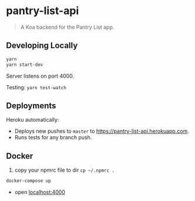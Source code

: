 # pantry-list-api

> A Koa backend for the Pantry List app.

## Developing Locally

```bash
yarn
yarn start-dev
```

Server listens on port 4000.

Testing: `yarn test-watch`

## Deployments

Heroku automatically:
* Deploys new pushes to `master` to https://pantry-list-api.herokuapp.com.
* Runs tests for any branch push.

## Docker

1. copy your npmrc file to dir `cp ~/.npmrc .`

```bash
docker-compose up
```
* open [localhost:4000](localhost:4000)
